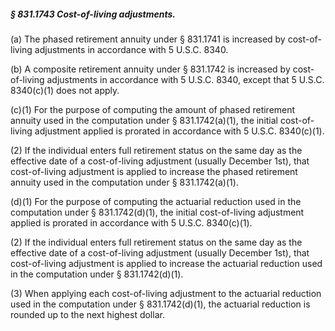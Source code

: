##### § 831.1743 Cost-of-living adjustments. #####

(a) The phased retirement annuity under § 831.1741 is increased by cost-of-living adjustments in accordance with 5 U.S.C. 8340.

(b) A composite retirement annuity under § 831.1742 is increased by cost-of-living adjustments in accordance with 5 U.S.C. 8340, except that 5 U.S.C. 8340(c)(1) does not apply.

(c)(1) For the purpose of computing the amount of phased retirement annuity used in the computation under § 831.1742(a)(1), the initial cost-of-living adjustment applied is prorated in accordance with 5 U.S.C. 8340(c)(1).

(2) If the individual enters full retirement status on the same day as the effective date of a cost-of-living adjustment (usually December 1st), that cost-of-living adjustment is applied to increase the phased retirement annuity used in the computation under § 831.1742(a)(1).

(d)(1) For the purpose of computing the actuarial reduction used in the computation under § 831.1742(d)(1), the initial cost-of-living adjustment applied is prorated in accordance with 5 U.S.C. 8340(c)(1).

(2) If the individual enters full retirement status on the same day as the effective date of a cost-of-living adjustment (usually December 1st), that cost-of-living adjustment is applied to increase the actuarial reduction used in the computation under § 831.1742(d)(1).

(3) When applying each cost-of-living adjustment to the actuarial reduction used in the computation under § 831.1742(d)(1), the actuarial reduction is rounded up to the next highest dollar.